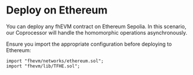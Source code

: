 # Deploy on Ethereum

You can deploy any fhEVM contract on Ethereum Sepolia. In this scenario, our Coprocessor will handle the homomorphic operations asynchronously.

Ensure you import the appropriate configuration before deploying to Ethereum:

```solidity
import "fhevm/networks/ethereum.sol";
import "fhevm/lib/TFHE.sol";
```
